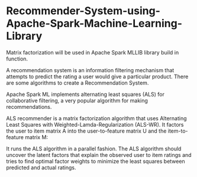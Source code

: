# Recommender-System-using-Apache-Spark-Machine-Learning-Library

Matrix factorization will be used in Apache Spark MLLIB library build in function.

A recommendation system is an information filtering mechanism that attempts to predict the rating a user would give a particular product. There are some algorithms to create a Recommendation System.

Apache Spark ML implements alternating least squares (ALS) for collaborative filtering, a very popular algorithm for making recommendations.

ALS recommender is a matrix factorization algorithm that uses Alternating Least Squares with Weighted-Lamda-Regularization (ALS-WR). It factors the user to item matrix A into the user-to-feature matrix U and the item-to-feature matrix M:

It runs the ALS algorithm in a parallel fashion. The ALS algorithm should uncover the latent factors that explain the observed user to item ratings and tries to find optimal factor weights to minimize the least squares between predicted and actual ratings.


